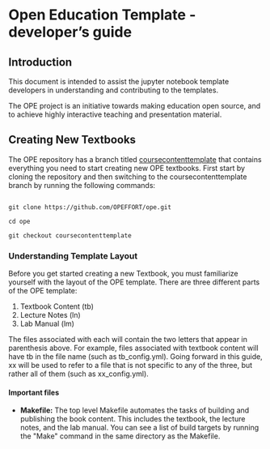 # Open Education Template - developer’s guide

## Introduction

This document is intended to assist the jupyter notebook template developers in understanding and contributing to the templates.  <br>

The OPE project is an initiative towards making education open source, and to achieve highly interactive teaching and presentation material. 

## Creating New Textbooks

The OPE repository has a branch titled [coursecontenttemplate](https://github.com/OPEFFORT/ope/tree/coursecontenttemplate) that contains everything you need to start creating new OPE textbooks. First start by cloning the repository and then switching to the coursecontenttemplate branch by running the following commands:

```shell

git clone https://github.com/OPEFFORT/ope.git

cd ope

git checkout coursecontenttemplate

```

### Understanding Template Layout

Before you get started creating a new Textbook, you must familiarize yourself with the layout of the OPE template. There are three different parts of the OPE template:

1. Textbook Content (tb)
2. Lecture Notes (ln)
3. Lab Manual (lm)

The files associated with each will contain the two letters that appear in parenthesis above. For example, files associated with textbook content will have tb in the file name (such as tb_config.yml). Going forward in this guide, xx will be used to refer to a file that is not specific to any of the three, but rather all of them (such as xx_config.yml). 

#### Important files

- **Makefile:** The top level Makefile automates the tasks of building and publishing the book content. This includes the textbook, the lecture notes, and the lab manual. You can see a list of build targets by running the "Make" command in the same directory as the Makefile. 
